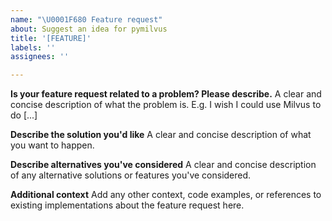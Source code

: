 ```yaml
---
name: "\U0001F680 Feature request"
about: Suggest an idea for pymilvus
title: '[FEATURE]'
labels: ''
assignees: ''

---
```


**Is your feature request related to a problem? Please describe.**
A clear and concise description of what the problem is. E.g. I wish I could use Milvus to do [...]

**Describe the solution you'd like**
A clear and concise description of what you want to happen.

**Describe alternatives you've considered**
A clear and concise description of any alternative solutions or features you've considered.

**Additional context**
Add any other context, code examples, or references to existing implementations about the feature request here.